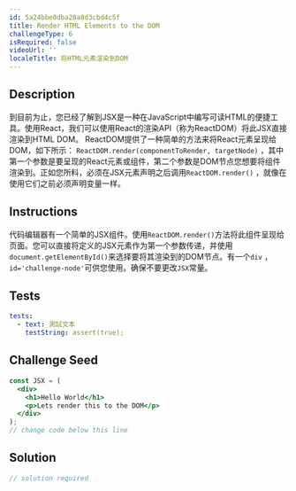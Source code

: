 ```yaml
---
id: 5a24bbe0dba28a8d3cbd4c5f
title: Render HTML Elements to the DOM
challengeType: 6
isRequired: false
videoUrl: ''
localeTitle: 将HTML元素渲染到DOM
---
```


## Description
<section id="description">到目前为止，您已经了解到JSX是一种在JavaScript中编写可读HTML的便捷工具。使用React，我们可以使用React的渲染API（称为ReactDOM）将此JSX直接渲染到HTML DOM。 ReactDOM提供了一种简单的方法来将React元素呈现给DOM，如下所示： <code>ReactDOM.render(componentToRender, targetNode)</code> ，其中第一个参数是要呈现的React元素或组件，第二个参数是DOM节点您想要将组件渲染到。正如您所料，必须在JSX元素声明之后调用<code>ReactDOM.render()</code> ，就像在使用它们之前必须声明变量一样。 </section>

## Instructions
<section id="instructions">代码编辑器有一个简单的JSX组件。使用<code>ReactDOM.render()</code>方法将此组件呈现给页面。您可以直接将定义的JSX元素作为第一个参数传递，并使用<code>document.getElementById()</code>来选择要将其渲染到的DOM节点。有一个<code>div</code> ， <code>id=&#39;challenge-node&#39;</code>可供您使用。确保不要更改<code>JSX</code>常量。 </section>

## Tests
<section id='tests'>

```yml
tests:
  - text: 測試文本
    testString: assert(true);

```

</section>

## Challenge Seed
<section id='challengeSeed'>

<div id='jsx-seed'>

```jsx
const JSX = (
  <div>
    <h1>Hello World</h1>
    <p>Lets render this to the DOM</p>
  </div>
);
// change code below this line

```

</div>



</section>

## Solution
<section id='solution'>

```js
// solution required
```
</section>
